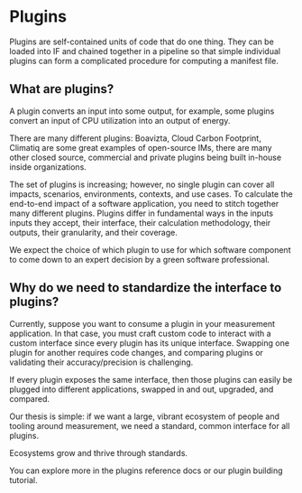 # Plugins

Plugins are self-contained units of code that do one thing. They can be loaded into IF and chained together in a pipeline so that simple individual plugins can form a complicated procedure for computing a manifest file.

## What are plugins?

A plugin converts an input into some output, for example, some plugins convert an input of CPU utilization into an output of energy.

There are many different plugins: Boavizta, Cloud Carbon Footprint, Climatiq are some great examples of open-source IMs, there are many other closed source, commercial and private plugins being built in-house inside organizations.

The set of plugins is increasing; however, no single plugin can cover all impacts, scenarios, environments, contexts, and use cases. To calculate the end-to-end impact of a software application, you need to stitch together many different plugins. Plugins differ in fundamental ways in the inputs inputs they accept, their interface, their calculation methodology, their outputs, their granularity, and their coverage.

We expect the choice of which plugin to use for which software component to come down to an expert decision by a green software professional.

## Why do we need to standardize the interface to plugins?

Currently, suppose you want to consume a plugin in your measurement application. In that case, you must craft custom code to interact with a custom interface since every plugin has its unique interface. Swapping one plugin for another requires code changes, and comparing plugins or validating their accuracy/precision is challenging.

If every plugin exposes the same interface, then those plugins can easily be plugged into different applications, swapped in and out, upgraded, and compared.

Our thesis is simple: if we want a large, vibrant ecosystem of people and tooling around measurement, we need a standard, common interface for all plugins.

Ecosystems grow and thrive through standards.

You can explore more in the plugins reference docs or our plugin building tutorial.
